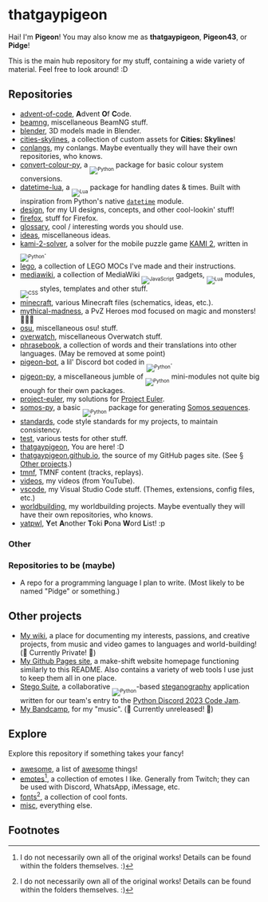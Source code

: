# thatgaypigeon

Hai! I'm **Pigeon**! You may also know me as **thatgaypigeon**, **Pigeon43**, or **Pidge**!

This is the main hub repository for my stuff, containing a wide variety of material. Feel free to look around! :D

## Repositories

* [advent-of-code](https://github.com/thatgaypigeon/advent-of-code), **A**dvent **O**f **C**ode.
* [beamng](https://github.com/thatgaypigeon/beamng), miscellaneous BeamNG stuff.
* [blender](https://github.com/thatgaypigeon/blender), 3D models made in Blender.
* [cities-skylines](https://github.com/thatgaypigeon/cities-skylines), a collection of custom assets for **Cities: Skylines**!
* [conlangs](https://github.com/thatgaypigeon/conlangs), my conlangs. Maybe eventually they will have their own repositories, who knows.
* [convert-colour-py](https://github.com/thatgaypigeon/convert-colour-py), a <sub><sub>![Python](https://img.shields.io/badge/Python-3776AB?logo=Python&logoColor=white)</sub></sub> package for basic colour system conversions.
* [datetime-lua](https://github.com/thatgaypigeon/datetime-lua), a <sub><sub>![Lua](https://img.shields.io/badge/Lua-00007c?logo=Lua&logoColor=white)</sub></sub> package for handling dates & times. Built with inspiration from Python's native [`datetime`](https://docs.python.org/3/library/datetime.html) module.
* [design](https://github.com/thatgaypigeon/design), for my UI designs, concepts, and other cool-lookin' stuff!
* [firefox](https://github.com/thatgaypigeon/firefox), stuff for Firefox.
* [glossary](https://github.com/thatgaypigeon/glossary), cool / interesting words you should use.
* [ideas](https://github.com/thatgaypigeon/ideas), miscellaneous ideas.
* [kami-2-solver](https://github.com/thatgaypigeon/kami-2-solver), a solver for the mobile puzzle game [KAMI 2](https://www.stateofplaygames.com/kami2), written in <sub><sub>![Python](https://img.shields.io/badge/Python-3776AB?logo=Python&logoColor=white)</sub></sub>.
* [lego](https://github.com/thatgaypigeon/lego), a collection of LEGO MOCs I've made and their instructions.
* [mediawiki](https://github.com/thatgaypigeon/mediawiki-stuff), a collection of MediaWiki <sub><sub>![JavaScript](https://img.shields.io/badge/JavaScript-F2D83F?logo=JavaScript&logoColor=black)</sub></sub> gadgets, <sub><sub>![Lua](https://img.shields.io/badge/Lua-00007c?logo=Lua&logoColor=white)</sub></sub> modules, <sub><sub>![CSS](https://img.shields.io/badge/CSS-1572B6?logo=CSS3&logoColor=white)</sub></sub> styles, templates and other stuff.
* [minecraft](https://github.com/thatgaypigeon/minecraft), various Minecraft files (schematics, ideas, etc.).
* [mythical-madness](https://github.com/thatgaypigeon/mythical-madness), a PvZ Heroes mod focused on magic and monsters! 🔮👻🎃
* [osu](https://github.com/thatgaypigeon/osu), miscellaneous osu! stuff.
* [overwatch](https://github.com/thatgaypigeon/overwatch), miscellaneous Overwatch stuff.
* [phrasebook](https://github.com/thatgaypigeon/phrasebook), a collection of words and their translations into other languages. (May be removed at some point)
* [pigeon-bot](https://github.com/thatgaypigeon/pigeon-bot), a lil' Discord bot coded in <sub><sub>![Python](https://img.shields.io/badge/Python-3776AB?logo=Python&logoColor=white)</sub></sub>.
* [pigeon-py](https://github.com/thatgaypigeon/pigeon-py), a miscellaneous jumble of <sub><sub>![Python](https://img.shields.io/badge/Python-3776AB?logo=Python&logoColor=white)</sub></sub> mini-modules not quite big enough for their own packages.
* [project-euler](https://github.com/thatgaypigeon/project-euler), my solutions for [Project Euler](https://projecteuler.net).
* [somos-py](https://github.com/thatgaypigeon/somos-py), a basic <sub><sub>![Python](https://img.shields.io/badge/Python-3776AB?logo=Python&logoColor=white)</sub></sub> package for generating [Somos sequences](https://en.wikipedia.org/wiki/Somos_sequence).
* [standards](https://github.com/thatgaypigeon/standards), code style standards for my projects, to maintain consistency.
* [test](https://github.com/thatgaypigeon/test), various tests for other stuff.
* [thatgaypigeon](https://github.com/thatgaypigeon/thatgaypigeon), You are here! :D
* [thatgaypigeon.github.io](https://github.com/thatgaypigeon/thatgaypigeon.github.io), the source of my GitHub pages site. (See [§ Other projects](#other-projects).)
* [tmnf](https://github.com/thatgaypigeon/tmnf), TMNF content (tracks, replays).
* [videos](https://github.com/thatgaypigeon/videos), my videos (from YouTube).
* [vscode](https://github.com/thatgaypigeon/vscode), my Visual Studio Code stuff. (Themes, extensions, config files, etc.)
* [worldbuilding](https://github.com/thatgaypigeon/worldbuilding), my worldbuilding projects. Maybe eventually they will have their own repositories, who knows.
* [yatpwl](https://github.com/thatgaypigeon/yatpwl), **Y**et **A**nother **T**oki **P**ona **W**ord **L**ist! :p

### Other

### Repositories to be (maybe)

* A repo for a programming language I plan to write. (Most likely to be named "Pidge" or something.)

## Other projects

* [My wiki](https://thatgaypigeon.miraheze.org), a place for documenting my interests, passions, and creative projects, from music and video games to languages and world-building! (🚧 Currently Private! 🚧)
* [My Github Pages site](https://thatgaypigeon.github.io), a make-shift website homepage functioning similarly to this README. Also contains a variety of web tools I use just to keep them all in one place.
* [Stego Suite](https://github.com/Artemis21/pydis-jam23), a collaborative <sub><sub>![Python](https://img.shields.io/badge/Python-3776AB?logo=Python&logoColor=white)</sub></sub>-based [steganography](https://en.wikipedia.org/wiki/Steganography) application written for our team's entry to the [Python Discord 2023 Code Jam](https://www.pythondiscord.com/events/code-jams/10/).
* [My Bandcamp](https://thatgaypigeon.bandcamp.com), for my "music". (🚧 Currently unreleased! 🚧)

## Explore

Explore this repository if something takes your fancy!

* [awesome](/awesome), a list of [awesome](https://github.com/topics/awesome) things!
* [emotes](/emotes)[^1], a collection of emotes I like. Generally from Twitch; they can be used with Discord, WhatsApp, iMessage, etc.
* [fonts](/fonts)[^1], a collection of cool fonts.
* [misc](/misc), everything else.

## Footnotes

[^1]: I do not necessarily own all of the original works! Details can be found within the folders themselves. :)
